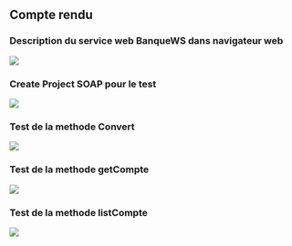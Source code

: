 <h2>Compte rendu</h2>
<h3>Description du service web BanqueWS dans navigateur web</h3>
<img src="C:\Users\HAJARBALHADDAD\Documents\WEB-SERV\WebService_11\WebService\Captures\Capture1.png">

<h3>Create Project SOAP pour le test</h3>
<img src="C:\Users\HAJARBALHADDAD\Documents\WEB-SERV\WebService_11\WebService\Captures\Capture2.png">

<h3>Test de la methode Convert</h3>
<img src="C:\Users\HAJARBALHADDAD\Documents\WEB-SERV\WebService_11\WebService\Captures\Capture3.png">

<h3>Test de la methode getCompte</h3>
<img src="C:\Users\HAJARBALHADDAD\Documents\WEB-SERV\WebService_11\WebService\Captures\Capture5.png">

<h3>Test de la methode listCompte</h3>
<img src="C:\Users\HAJARBALHADDAD\Documents\WEB-SERV\WebService_11\WebService\Captures\Capture6.png">

